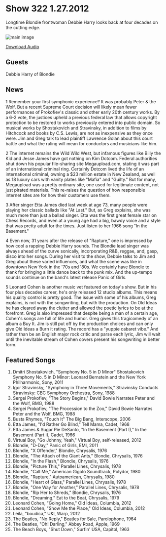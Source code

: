 # Show 322 1.27.2012
Longtime Blondie frontwoman Debbie Harry looks back at four decades on the cutting edge.

![main image](http://www.soundopinions.org/images/2012/debbieharry.jpg)

[Download Audio](http://audio.soundopinions.org/streams/2012/01/so_20120127.m3u)

## Guests
Debbie Harry of Blondie

## News
1 Remember your first symphonic experience? It was probably Peter & the Wolf. But a recent Supreme Court decision will likely mean fewer performances of Prokofiev's classic and other early 20th century works. By a 6-2 vote, the justices upheld a previous federal law that allows copyright protection to be restored to works previously entered into public domain. So musical works by Shostakovich and Stravinsky, in addition to films by Hitchcock and books by C.S. Lewis, are not as inexpensive as they once were. Jim and Greg talk to lead plaintiff Lawrence Golan about this court battle and what the ruling will mean for conductors and musicians like him.

2 The internet remains the Wild Wild West, but infamous figures like Billy the Kid and Jesse James have got nothing on Kim Dotcom. Federal authorities shut down his popular file-sharing site Megaupload.com, stating it was part of an international criminal ring. Certainly Dotcom lived the life of an international criminal, owning a $23 million estate in New Zealand, as well as 18 luxury cars with vanity plates like "Mafia" and "Guilty." But for many, Megaupload was a pretty ordinary site, one used for legitimate content, not just pirated materials. This re-raises the question of how responsible internet sites are for how their customers use them.

3 After singer Etta James died last week at age 73, many people were playing her classic ballads like "At Last." But, as Greg explains, she was much more than just a ballad singer. Etta was the first great female star on Chess Records, and even at a young age had a big, bawdy voice and a style that was pretty adult for the times. Just listen to her 1966 song "In the Basement."

4 Even now, 31 years after the release of "Rapture," one is impressed by how cool a rapping Debbie Harry sounds. The Blondie lead singer was always ahead of the curve sonically, incorporating R&B, reggae, and, gasp, disco into her songs. During her visit to the show, Debbie talks to Jim and Greg about these varied influences, and what the scene was like in downtown New York in the '70s and '80s. We certainly have Blondie to thank for bringing a little dance back to the punk mix. And the up-tempo sounds continue on the band's latest release Panic of Girls.

5 Leonard Cohen is another music vet featured on today's show. But in his four plus decades career, he's only released 12 studio albums. This means his quality control is pretty good. The issue with some of his albums, Greg explains, is not with the songwriting, but with the production. On Old Ideas he has cleared away the clutter and allowed the poetic lyrics to be at the forefront. Greg is also impressed that despite being a man of a certain age, Cohen's songs are full of life and humor. Greg gives this tragicomedy of an album a Buy It. Jim is still put off by the production choices and can only give Old Ideas a Burn it rating. The record has a "yuppie cabaret vibe." And rather than be an English major rock critic and parse each lyric, Jim will wait until the inevitable stream of Cohen covers present his songwriting in better form.

## Featured Songs
1. Dmitri Shostakovich, "Symphony No. 5 in D Minor" Shostakovich Symphony No. 5 in D Minor: Leonard Bernstein and the New York Philharmonic, Sony, 2011
2. Igor Stravinsky, "Symphony in Three Movements," Stravinsky Conducts Stravinsky: CBC Symphony Orchestra, Sony, 1988
3. Sergei Prokofiev, "The Story Begins," David Bowie Narrates Peter and the Wolf, BMG, 1988
4. Sergei Prokofiev, "The Procession to the Zoo," David Bowie Narrates Peter and the Wolf, BMG, 1988
5. Busta Rhymes, "Touch It" The Big Bang, Interscope, 2006
6. Etta James, "I'd Rather Go Blind," Tell Mama, Cadet, 1968
7. Etta James & Sugar Pie DeSanto, "In the Basement (Part I)," In the Basement (Part I), Cadet, 1966
8. Virtual Boy, "Go Johnny, Yeah," Virtual Boy, self-released, 2012
9. Blondie, "D-Day," Panic of Girls, EMI, 2011
10. Blondie, "X Offender," Blondie, Chrysalis, 1976
11. Blondie, "The Attach of the Giant Ants," Blondie, Chrysalis, 1976
12. Blondie, "In the Flash," Blondie, Chrysalis, 1976
13. Blondie, "Picture This," Parallel Lines, Chrysalis, 1978
14. Blondie, "Call Me," American Gigolo Soundtrack, Polydor, 1980
15. Blondie, "Rapture," Autoamerican, Chrysalis, 1980
16. Blondie, "Heart of Glass," Parallel Lines, Chrysalis, 1978
17. Blondie, "One Way for Another," Parallel Lines, Chrysalis, 1978
18. Blondie, "Rip Her to Shreds," Blondie, Chrysalis, 1976
19. Blondie, "Dreaming," Eat to the Beat, Chrysalis, 1979
20. Leonard Cohen, "Going Home," Old Ideas, Columbia, 2012
21. Leonard Cohen, "Show Me the Place," Old Ideas, Columbia, 2012
22. Leila, "boudica," U&I, Warp, 2012
23. The Beatles, "No Reply," Beatles for Sale, Parolophone, 1964
24. The Beatles, "Oh! Darling," Abbey Road, Apple, 1969
25. The Beach Boys, "Shut Down," Surfin' USA, Capitol, 1963

